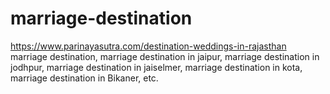 # marriage-destination
https://www.parinayasutra.com/destination-weddings-in-rajasthan marriage destination, marriage destination in jaipur, marriage destination in jodhpur, marriage destination in jaiselmer, marriage destination in kota, marriage destination in Bikaner, etc.
